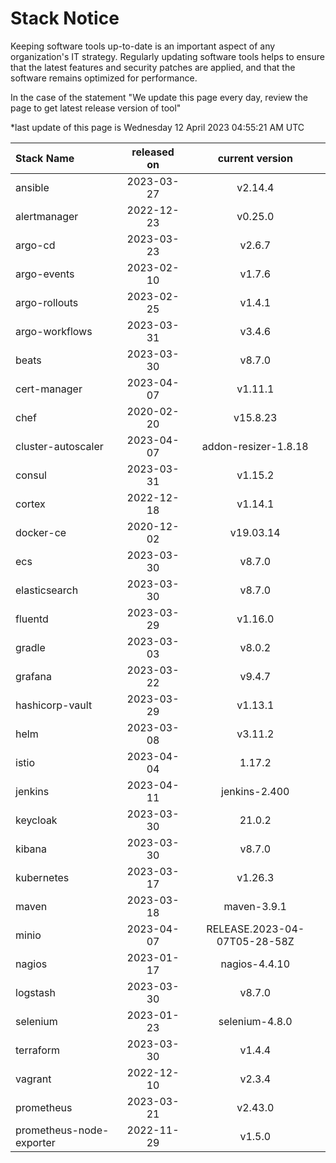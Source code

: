 # Stack Notice  
  

Keeping software tools up-to-date is an important aspect of any organization's IT strategy. Regularly updating software tools helps to ensure that the latest features and security patches are applied, and that the software remains optimized for performance.

In the case of the statement "We update this page every day, review the page to get latest release version of tool"  

*last update of this page is Wednesday 12 April 2023 04:55:21 AM UTC

<center>

| Stack Name | released on    | current version    |
| :----- | :---: | :---: |
|ansible|2023-03-27|v2.14.4|
|alertmanager|2022-12-23|v0.25.0|
|argo-cd|2023-03-23|v2.6.7|
|argo-events|2023-02-10|v1.7.6|
|argo-rollouts|2023-02-25|v1.4.1|
|argo-workflows|2023-03-31|v3.4.6|
|beats|2023-03-30|v8.7.0|
|cert-manager|2023-04-07|v1.11.1|
|chef|2020-02-20|v15.8.23|
|cluster-autoscaler|2023-04-07|addon-resizer-1.8.18|
|consul|2023-03-31|v1.15.2|
|cortex|2022-12-18|v1.14.1|
|docker-ce|2020-12-02|v19.03.14|
|ecs|2023-03-30|v8.7.0|
|elasticsearch|2023-03-30|v8.7.0|
|fluentd|2023-03-29|v1.16.0|
|gradle|2023-03-03|v8.0.2|
|grafana|2023-03-22|v9.4.7|
|hashicorp-vault|2023-03-29|v1.13.1|
|helm|2023-03-08|v3.11.2|
|istio|2023-04-04|1.17.2|
|jenkins|2023-04-11|jenkins-2.400|
|keycloak|2023-03-30|21.0.2|
|kibana|2023-03-30|v8.7.0|
|kubernetes|2023-03-17|v1.26.3|
|maven|2023-03-18|maven-3.9.1|
|minio|2023-04-07|RELEASE.2023-04-07T05-28-58Z|
|nagios|2023-01-17|nagios-4.4.10|
|logstash|2023-03-30|v8.7.0|
|selenium|2023-01-23|selenium-4.8.0|
|terraform|2023-03-30|v1.4.4|
|vagrant|2022-12-10|v2.3.4|
|prometheus|2023-03-21|v2.43.0|
|prometheus-node-exporter|2022-11-29|v1.5.0|

</center>
